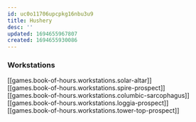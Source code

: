 ```yaml
---
id: uc0o11706upcpkg16nbu3u9
title: Hushery
desc: ''
updated: 1694655967807
created: 1694655930086
---
```


### Workstations

[[games.book-of-hours.workstations.solar-altar]]  
[[games.book-of-hours.workstations.spire-prospect]]  
[[games.book-of-hours.workstations.columbic-sarcophagus]]  
[[games.book-of-hours.workstations.loggia-prospect]]  
[[games.book-of-hours.workstations.tower-top-prospect]]  
